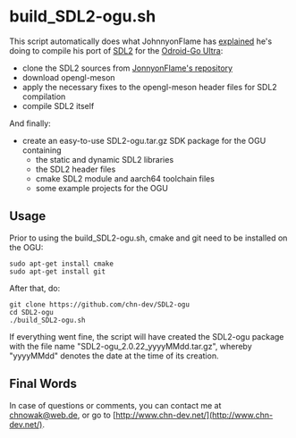 # build_SDL2-ogu.sh

This script automatically does what JohnnyonFlame has [explained](https://github.com/JohnnyonFlame/SDL-ge2d/issues/1#issuecomment-1273836347) he's doing to compile his port of [SDL2](https://www.libsdl.org/) for the [Odroid-Go Ultra](https://wiki.odroid.com/odroid_go_ultra/odroid_go_ultra):

- clone the SDL2 sources from [JonnyonFlame's repository](https://github.com/JohnnyonFlame/SDL-ge2d/tree/2.0.22)
- download opengl-meson
- apply the necessary fixes to the opengl-meson header files for SDL2 compilation
- compile SDL2 itself

And finally:

- create an easy-to-use SDL2-ogu.tar.gz SDK package for the OGU containing
  - the static and dynamic SDL2 libraries
  - the SDL2 header files
  - cmake SDL2 module and aarch64 toolchain files
  - some example projects for the OGU
  
## Usage

Prior to using the build_SDL2-ogu.sh, cmake and git need to be installed on the OGU:

```
sudo apt-get install cmake
sudo apt-get install git
```

After that, do:

```
git clone https://github.com/chn-dev/SDL2-ogu
cd SDL2-ogu
./build_SDL2-ogu.sh
```

If everything went fine, the script will have created the SDL2-ogu package with the file name "SDL2-ogu_2.0.22_yyyyMMdd.tar.gz", whereby "yyyyMMdd" denotes the date at the time of its creation.

## Final Words

In case of questions or comments, you can contact me at [chnowak@web.de](mailto:chnowak@web.de), or go to [http://www.chn-dev.net/](http://www.chn-dev.net/).
